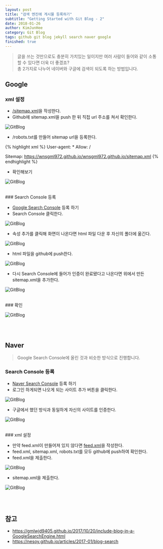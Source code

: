 ```yaml
---
layout: post
title: "검색 엔진에 게시물 등록하기"
subtitle: "Getting Started with Git Blog - 2"
date: 2018-01-26
author: KimJunHee
category: Git Blog
tags: github git blog jekyll search naver google
finished: true
---
```


> 글을 쓰는 것만으로도 충분히 가치있는 일이지만 여러 사람이 들어와 같이 소통할 수 있다면 더욱 더 좋겠죠? <br/>총 2가지로 나누어 네이버와 구글에 검색이 되도록 하는 방법입니다.

## Google

### xml 설정

* [/sitemap.xml](https://github.com/wnsgml972/wnsgml972.github.io/blob/master/sitemap.xml "sitemap.xml")을 작성한다.
* Github에 sitemap.xml을 push 한 뒤 직접 url 주소를 쳐서 확인한다.

![GitBlog](/img/gitBlog/2/gitBlog_sitexml.png "site.xml")

* /robots.txt를 만들어 sitemap url을 등록한다.

{% highlight xml %}
User-agent: *
Allow: /

Sitemap: https://wnsgml972.github.io/wnsgml972.github.io/sitemap.xml
{% endhighlight %}

* 확인해보기

![GitBlog](/img/gitBlog/2/gitBlog_sitemapRobot.png "Confirm")


<br/>
### Search Console 등록

* [Google Search Console](https://www.google.com/webmasters/#?modal_active=none "Google Search") 등록 하기
* Search Console 클릭한다.

![GitBlog](/img/gitBlog/2/gitBlog_search-console.png "Search")

* 속성 추가를 클릭해 화면이 나온다면 html 파일 다운 후 자신의 폴더에 옮긴다.

![GitBlog](/img/gitBlog/2/gitBlog_complete.png "Complete")

* html 파일을 github에 push한다.

![GitBlog](/img/gitBlog/2/gitBlog_googlehtml.png "Google HTML")

* 다시 Search Console에 들어가 인증이 완료됐다고 나온다면 위에서 만든 sitemap.xml을 추가한다.

![GitBlog](/img/gitBlog/2/gitBlog_addSitexml.png "Add Site XML")


<br/>
### 확인

![GitBlog](/img/gitBlog/2/gitBlog_complete2.png "Complete")



<br/><br/>
## Naver

> Google Search Console에 올린 것과 비슷한 방식으로 진행합니다.

### Search Console 등록

* [Naver Search Console](https://www.google.com/webmasters/#?modal_active=none "Google Search") 등록 하기
* 로그인 하게되면 나오게 되는 사이트 추가 버튼을 클릭한다.

![GitBlog](/img/gitBlog/2/gitBlog_addNaver.png "Add Naver")

* 구글에서 했던 방식과 동일하게 자신의 사이트를 인증한다.

![GitBlog](/img/gitBlog/2/gitBlog_naverEnroll.png "Add Naver")


<br/>
### xml 설정

* 만약 feed.xml이 만들어져 있지 않다면 [feed.xml](https://github.com/wnsgml972/wnsgml972.github.io/blob/master/feed.xml "feed.xml")을 작성한다.
* feed.xml, sitemap.xml, robots.txt를 모두 github에 push하여 확인한다.
* feed.xml을 제출한다.

![GitBlog](/img/gitBlog/2/gitBlog_addFeed.png "Add Feed")

* sitemap.xml을 제출한다.

![GitBlog](/img/gitBlog/2/gitBlog_addSitemap.png "Add Site")

<br/><br/>
## 참고

* <https://gmlwjd9405.github.io/2017/10/20/include-blog-in-a-GoogleSearchEngine.html>
* <https://nesoy.github.io/articles/2017-01/blog-search>
